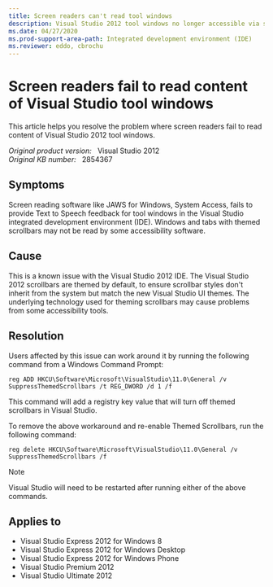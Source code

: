 ```yaml
---
title: Screen readers can't read tool windows
description: Visual Studio 2012 tool windows no longer accessible via screen reader software, due to scrollbar theming.
ms.date: 04/27/2020
ms.prod-support-area-path: Integrated development environment (IDE)
ms.reviewer: eddo, cbrochu
---
```

# Screen readers fail to read content of Visual Studio tool windows

This article helps you resolve the problem where screen readers fail to read content of Visual Studio 2012 tool windows.

_Original product version:_ &nbsp; Visual Studio 2012  
_Original KB number:_ &nbsp; 2854367

## Symptoms

Screen reading software like JAWS for Windows, System Access, fails to provide Text to Speech feedback for tool windows in the Visual Studio integrated development environment (IDE). Windows and tabs with themed scrollbars may not be read by some accessibility software.

## Cause

This is a known issue with the Visual Studio 2012 IDE. The Visual Studio 2012 scrollbars are themed by default, to ensure scrollbar styles don't inherit from the system but match the new Visual Studio UI themes. The underlying technology used for theming scrollbars may cause problems from some accessibility tools.

## Resolution

Users affected by this issue can work around it by running the following command from a Windows Command Prompt:

```console
reg ADD HKCU\Software\Microsoft\VisualStudio\11.0\General /v SuppressThemedScrollbars /t REG_DWORD /d 1 /f  
```

This command will add a registry key value that will turn off themed scrollbars in Visual Studio.

To remove the above workaround and re-enable Themed Scrollbars, run the following command:

```console
reg delete HKCU\Software\Microsoft\VisualStudio\11.0\General /v SuppressThemedScrollbars /f  
```

> [!NOTE]
> Visual Studio will need to be restarted after running either of the above commands.

## Applies to

- Visual Studio Express 2012 for Windows 8
- Visual Studio Express 2012 for Windows Desktop
- Visual Studio Express 2012 for Windows Phone
- Visual Studio Premium 2012
- Visual Studio Ultimate 2012
